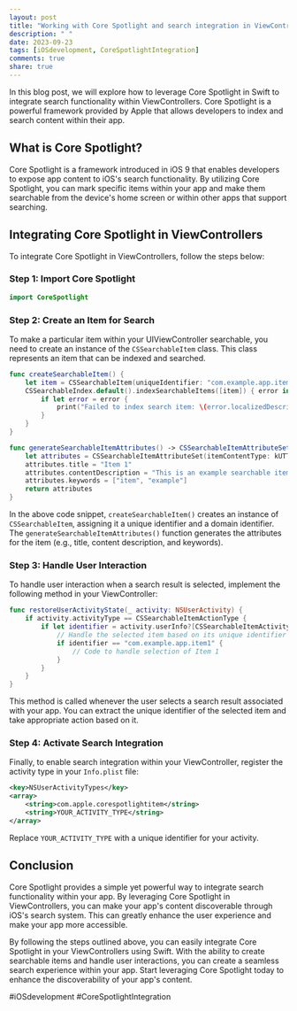 ```yaml
---
layout: post
title: "Working with Core Spotlight and search integration in ViewControllers in Swift"
description: " "
date: 2023-09-23
tags: [iOSdevelopment, CoreSpotlightIntegration]
comments: true
share: true
---
```


In this blog post, we will explore how to leverage Core Spotlight in Swift to integrate search functionality within ViewControllers. Core Spotlight is a powerful framework provided by Apple that allows developers to index and search content within their app.

## What is Core Spotlight?

Core Spotlight is a framework introduced in iOS 9 that enables developers to expose app content to iOS's search functionality. By utilizing Core Spotlight, you can mark specific items within your app and make them searchable from the device's home screen or within other apps that support searching.

## Integrating Core Spotlight in ViewControllers

To integrate Core Spotlight in ViewControllers, follow the steps below:

### Step 1: Import Core Spotlight

```swift
import CoreSpotlight
```

### Step 2: Create an Item for Search

To make a particular item within your UIViewController searchable, you need to create an instance of the `CSSearchableItem` class. This class represents an item that can be indexed and searched.

```swift
func createSearchableItem() {
    let item = CSSearchableItem(uniqueIdentifier: "com.example.app.item1", domainIdentifier: "items", attributeSet: generateSearchableItemAttributes())
    CSSearchableIndex.default().indexSearchableItems([item]) { error in
        if let error = error {
            print("Failed to index search item: \(error.localizedDescription)")
        }
    }
}

func generateSearchableItemAttributes() -> CSSearchableItemAttributeSet {
    let attributes = CSSearchableItemAttributeSet(itemContentType: kUTTypeText as String)
    attributes.title = "Item 1"
    attributes.contentDescription = "This is an example searchable item."
    attributes.keywords = ["item", "example"]
    return attributes
}
```

In the above code snippet, `createSearchableItem()` creates an instance of `CSSearchableItem`, assigning it a unique identifier and a domain identifier. The `generateSearchableItemAttributes()` function generates the attributes for the item (e.g., title, content description, and keywords).

### Step 3: Handle User Interaction

To handle user interaction when a search result is selected, implement the following method in your ViewController:

```swift
func restoreUserActivityState(_ activity: NSUserActivity) {
    if activity.activityType == CSSearchableItemActionType {
        if let identifier = activity.userInfo?[CSSearchableItemActivityIdentifier] as? String {
            // Handle the selected item based on its unique identifier
            if identifier == "com.example.app.item1" {
                // Code to handle selection of Item 1
            }
        }
    }
}
```

This method is called whenever the user selects a search result associated with your app. You can extract the unique identifier of the selected item and take appropriate action based on it.

### Step 4: Activate Search Integration

Finally, to enable search integration within your ViewController, register the activity type in your `Info.plist` file:

```xml
<key>NSUserActivityTypes</key>
<array>
    <string>com.apple.corespotlightitem</string>
    <string>YOUR_ACTIVITY_TYPE</string>
</array>
```

Replace `YOUR_ACTIVITY_TYPE` with a unique identifier for your activity.

## Conclusion

Core Spotlight provides a simple yet powerful way to integrate search functionality within your app. By leveraging Core Spotlight in ViewControllers, you can make your app's content discoverable through iOS's search system. This can greatly enhance the user experience and make your app more accessible.

By following the steps outlined above, you can easily integrate Core Spotlight in your ViewControllers using Swift. With the ability to create searchable items and handle user interactions, you can create a seamless search experience within your app. Start leveraging Core Spotlight today to enhance the discoverability of your app's content. 

#iOSdevelopment #CoreSpotlightIntegration